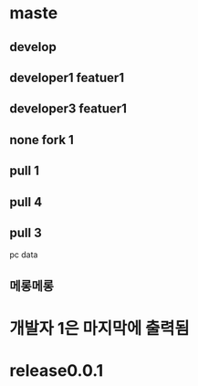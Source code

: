 # maste 
## develop
## developer1 featuer1
## developer3 featuer1
## none fork 1
## pull 1
## pull 4
## pull 3
 pc data
## 메롱메롱 
# 개발자 1은 마지막에 출력됨 

# release0.0.1
